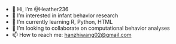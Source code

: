- 👋 Hi, I’m @Heather236
- 👀 I’m interested in infant behavior research
- 🌱 I’m currently learning R, Python, HTML
- 💞️ I’m looking to collaborate on computational behavior analyses
- 📫 How to reach me: hanzhiwang02@gmail.com

<!---
Heather236/Heather236 is a ✨ special ✨ repository because its `README.md` (this file) appears on your GitHub profile.
You can click the Preview link to take a look at your changes.
--->
